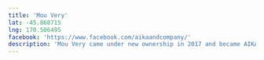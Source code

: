 ```yaml
---
title: 'Mou Very'
lat: -45.868715
lng: 170.506495
facebook: 'https://www.facebook.com/aikaandcompany/'
description: 'Mou Very came under new ownership in 2017 and became AIKA+CO.'
---
```

